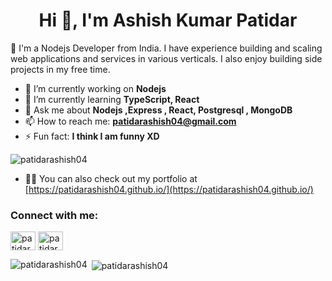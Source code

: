 <h1 align="center">Hi 👋, I'm Ashish Kumar Patidar</h1>  👋
I'm a Nodejs Developer from India. I have experience building and scaling web applications and services in various verticals. I also enjoy building side projects in my free time.

- 🔭 I’m currently working on **Nodejs**
- 🌱 I’m currently learning **TypeScript, React**
- 💬 Ask me about **Nodejs ,Express , React, Postgresql , MongoDB**
- 📫 How to reach me: **patidarashish04@gmail.com**
- ⚡ Fun fact: **I think I am funny XD**

<p align="left"> <img src="https://komarev.com/ghpvc/?username=patidarashish04&label=Profile%20views&color=129e00&style=plastic" alt="patidarashish04" /> </p>

- 👨‍💻 You can also check out my portfolio at [https://patidarashish04.github.io/](https://patidarashish04.github.io/)


<h3 align="left">Connect with me:</h3>
<p align="left">
<a href="https://linkedin.com/in/patidarashish04" target="blank"><img align="center" src="https://cdn.jsdelivr.net/npm/simple-icons@3.0.1/icons/linkedin.svg" alt="patidarashish04" height="30" width="40" /></a>
<a href="https://instagram.com/patidarashish04" target="blank"><img align="center" src="https://cdn.jsdelivr.net/npm/simple-icons@3.0.1/icons/instagram.svg" alt="patidarashish04" height="30" width="40" /></a>
</p>
<p><img align="left" src="https://github-readme-stats.vercel.app/api/top-langs?username=patidarashish04&show_icons=true&locale=en&layout=compact" alt="patidarashish04" /></p>



<!-- <h3 align="left">Languages and Tools:</h3>
<p align="left"> <a href="https://www.cprogramming.com/" target="_blank"> <img src="https://devicons.github.io/devicon/devicon.git/icons/c/c-original.svg" alt="c" width="40" height="40"/> </a> <a href="https://www.w3schools.com/cpp/" target="_blank"> <img src="https://devicons.github.io/devicon/devicon.git/icons/cplusplus/cplusplus-original.svg" alt="cplusplus" width="40" height="40"/> </a> <a href="https://www.w3schools.com/css/" target="_blank"> <img src="https://devicons.github.io/devicon/devicon.git/icons/css3/css3-original-wordmark.svg" alt="css3" width="40" height="40"/> </a> <a href="https://www.figma.com/" target="_blank"> <img src="https://www.vectorlogo.zone/logos/figma/figma-icon.svg" alt="figma" width="40" height="40"/> </a> <a href="https://flutter.dev" target="_blank"> <img src="https://www.vectorlogo.zone/logos/flutterio/flutterio-icon.svg" alt="flutter" width="40" height="40"/> </a> <a href="https://git-scm.com/" target="_blank"> <img src="https://www.vectorlogo.zone/logos/git-scm/git-scm-icon.svg" alt="git" width="40" height="40"/> </a> <a href="https://www.w3.org/html/" target="_blank"> <img src="https://devicons.github.io/devicon/devicon.git/icons/html5/html5-original-wordmark.svg" alt="html5" width="40" height="40"/> </a> <a href="https://www.linux.org/" target="_blank"> <img src="https://devicons.github.io/devicon/devicon.git/icons/linux/linux-original.svg" alt="linux" width="40" height="40"/> </a> <a href="https://www.photoshop.com/en" target="_blank"> <img src="https://devicons.github.io/devicon/devicon.git/icons/photoshop/photoshop-plain.svg" alt="photoshop" width="40" height="40"/> </a> <a href="https://www.python.org" target="_blank"> <img src="https://devicons.github.io/devicon/devicon.git/icons/python/python-original.svg" alt="python" width="40" height="40"/> </a> </p> -->
<!-- <p><img align="left" src="https://github-readme-stats.vercel.app/api/top-langs username=patidarashish04&show_icons=true&locale=en&layout=compact" alt="patidarashish04" /></p> -->

<p>&nbsp;<img align="center" src="https://github-readme-stats.vercel.app/api?username=patidarashish04&show_icons=true&locale=en" alt="patidarashish04" /></p>


